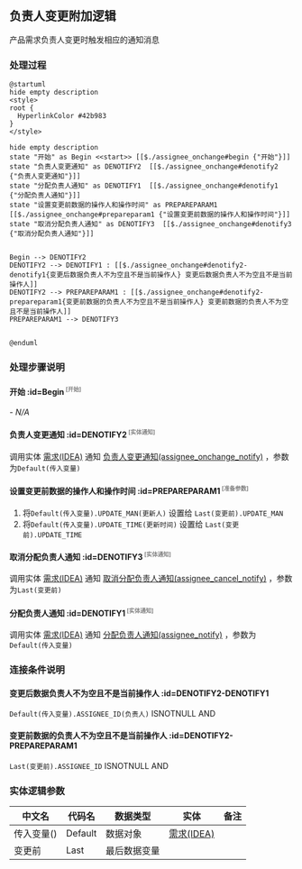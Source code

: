 ## 负责人变更附加逻辑 <!-- {docsify-ignore-all} -->

   产品需求负责人变更时触发相应的通知消息

### 处理过程

```plantuml
@startuml
hide empty description
<style>
root {
  HyperlinkColor #42b983
}
</style>

hide empty description
state "开始" as Begin <<start>> [[$./assignee_onchange#begin {"开始"}]]
state "负责人变更通知" as DENOTIFY2  [[$./assignee_onchange#denotify2 {"负责人变更通知"}]]
state "分配负责人通知" as DENOTIFY1  [[$./assignee_onchange#denotify1 {"分配负责人通知"}]]
state "设置变更前数据的操作人和操作时间" as PREPAREPARAM1  [[$./assignee_onchange#prepareparam1 {"设置变更前数据的操作人和操作时间"}]]
state "取消分配负责人通知" as DENOTIFY3  [[$./assignee_onchange#denotify3 {"取消分配负责人通知"}]]


Begin --> DENOTIFY2
DENOTIFY2 --> DENOTIFY1 : [[$./assignee_onchange#denotify2-denotify1{变更后数据负责人不为空且不是当前操作人} 变更后数据负责人不为空且不是当前操作人]]
DENOTIFY2 --> PREPAREPARAM1 : [[$./assignee_onchange#denotify2-prepareparam1{变更前数据的负责人不为空且不是当前操作人} 变更前数据的负责人不为空且不是当前操作人]]
PREPAREPARAM1 --> DENOTIFY3


@enduml
```


### 处理步骤说明

#### 开始 :id=Begin<sup class="footnote-symbol"> <font color=gray size=1>[开始]</font></sup>



*- N/A*
#### 负责人变更通知 :id=DENOTIFY2<sup class="footnote-symbol"> <font color=gray size=1>[实体通知]</font></sup>



调用实体 [需求(IDEA)](module/ProdMgmt/idea.md) 通知 [负责人变更通知(assignee_onchange_notify)](module/ProdMgmt/idea/notify/assignee_onchange_notify) ，参数为`Default(传入变量)`
#### 设置变更前数据的操作人和操作时间 :id=PREPAREPARAM1<sup class="footnote-symbol"> <font color=gray size=1>[准备参数]</font></sup>



1. 将`Default(传入变量).UPDATE_MAN(更新人)` 设置给  `Last(变更前).UPDATE_MAN`
2. 将`Default(传入变量).UPDATE_TIME(更新时间)` 设置给  `Last(变更前).UPDATE_TIME`

#### 取消分配负责人通知 :id=DENOTIFY3<sup class="footnote-symbol"> <font color=gray size=1>[实体通知]</font></sup>



调用实体 [需求(IDEA)](module/ProdMgmt/idea.md) 通知 [取消分配负责人通知(assignee_cancel_notify)](module/ProdMgmt/idea/notify/assignee_cancel_notify) ，参数为`Last(变更前)`
#### 分配负责人通知 :id=DENOTIFY1<sup class="footnote-symbol"> <font color=gray size=1>[实体通知]</font></sup>



调用实体 [需求(IDEA)](module/ProdMgmt/idea.md) 通知 [分配负责人通知(assignee_notify)](module/ProdMgmt/idea/notify/assignee_notify) ，参数为`Default(传入变量)`

### 连接条件说明
#### 变更后数据负责人不为空且不是当前操作人 :id=DENOTIFY2-DENOTIFY1

`Default(传入变量).ASSIGNEE_ID(负责人)` ISNOTNULL AND 
#### 变更前数据的负责人不为空且不是当前操作人 :id=DENOTIFY2-PREPAREPARAM1

`Last(变更前).ASSIGNEE_ID` ISNOTNULL AND 


### 实体逻辑参数

|    中文名   |    代码名    |  数据类型    |  实体   |备注 |
| --------| --------| -------- | -------- | --------   |
|传入变量(<i class="fa fa-check"/></i>)|Default|数据对象|[需求(IDEA)](module/ProdMgmt/idea.md)||
|变更前|Last|最后数据变量|||
